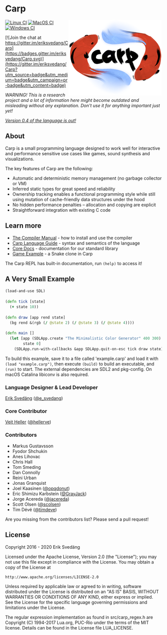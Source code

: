 # Carp

<img src="resources/logo/carp_logo_300_c.png" alt="Logo" align="right"/>

[![Linux CI](https://github.com/carp-lang/Carp/workflows/Linux%20CI/badge.svg)](https://github.com/carp-lang/Carp/actions?query=workflow%3A%22Linux+CI%22)
[![MacOS CI](https://github.com/carp-lang/Carp/workflows/MacOS%20CI/badge.svg)](https://github.com/carp-lang/Carp/actions?query=workflow%3A"MacOS+CI")
[![Windows CI](https://github.com/carp-lang/Carp/workflows/Windows%20CI/badge.svg)](https://github.com/carp-lang/Carp/actions?query=workflow%3A"Windows+CI")

[![Join the chat at https://gitter.im/eriksvedang/Carp](https://badges.gitter.im/eriksvedang/Carp.svg)](https://gitter.im/eriksvedang/Carp?utm_source=badge&utm_medium=badge&utm_campaign=pr-badge&utm_content=badge)

<i>WARNING! This is a research project and a lot of information here might become outdated and misleading without any explanation. Don't use it for anything important just yet!</i>

<i>[Version 0.4 of the language is out!](https://github.com/carp-lang/Carp/releases/)</i>

## About

Carp is a small programming language designed to work well for interactive and performance sensitive use cases like games, sound synthesis and visualizations.

The key features of Carp are the following:
* Automatic and deterministic memory management (no garbage collector or VM)
* Inferred static types for great speed and reliability
* Ownership tracking enables a functional programming style while still using mutation of cache-friendly data structures under the hood
* No hidden performance penalties – allocation and copying are explicit
* Straightforward integration with existing C code

## Learn more
* [The Compiler Manual](docs/Manual.md) - how to install and use the compiler
* [Carp Language Guide](docs/LanguageGuide.md) - syntax and semantics of the language
* [Core Docs](http://carp-lang.github.io/carp-docs/core/core_index.html) - documentation for our standard library
* [Game Example](examples/reptile.carp) - a Snake clone in Carp

The Carp REPL has built-in documentation, run ```(help)``` to access it!

## A Very Small Example

```clojure
(load-and-use SDL)

(defn tick [state]
  (+ state 10))

(defn draw [app rend state]
  (bg rend &(rgb (/ @state 2) (/ @state 3) (/ @state 4))))

(defn main []
  (let [app (SDLApp.create "The Minimalistic Color Generator" 400 300)
        state 0]
    (SDLApp.run-with-callbacks &app SDLApp.quit-on-esc tick draw state)))
```

To build this example, save it to a file called 'example.carp' and load it with ```(load "example.carp")```, then execute ```(build)``` to build an executable, and ```(run)``` to start. The external dependencies are SDL2 and pkg-config. On macOS Catalina libiconv is also required.

### Language Designer & Lead Developer
[Erik Svedäng](http://www.eriksvedang.com) ([@e_svedang](https://twitter.com/e_svedang))

### Core Contributor
[Veit Heller](http://veitheller.de) ([@hellerve](https://github.com/hellerve))

### Contributors
* Markus Gustavsson
* Fyodor Shchukin
* Anes Lihovac
* Chris Hall
* Tom Smeding
* Dan Connolly
* Reini Urban
* Jonas Granquist
* Joel Kaasinen ([@opqdonut](https://github.com/opqdonut))
* Eric Shimizu Karbstein ([@GrayJack](https://github.com/GrayJack))
* Jorge Acereda ([@jacereda](https://github.com/jacereda))
* Scott Olsen ([@scolsen](https://github.com/scolsen))
* Tim Dévé ([@timdeve](https://github.com/TimDeve))

Are you missing from the contributors list? Please send a pull request!

## License

Copyright 2016 - 2020 Erik Svedäng

Licensed under the Apache License, Version 2.0 (the "License");
you may not use this file except in compliance with the License.
You may obtain a copy of the License at

    http://www.apache.org/licenses/LICENSE-2.0

Unless required by applicable law or agreed to in writing, software
distributed under the License is distributed on an "AS IS" BASIS,
WITHOUT WARRANTIES OR CONDITIONS OF ANY KIND, either express or implied.
See the License for the specific language governing permissions and
limitations under the License.

The regular expression implementation as found in src/carp_regex.h are
Copyright (C) 1994-2017 Lua.org, PUC-Rio under the terms of the MIT license.
Details can be found in the License file LUA_LICENSE.
